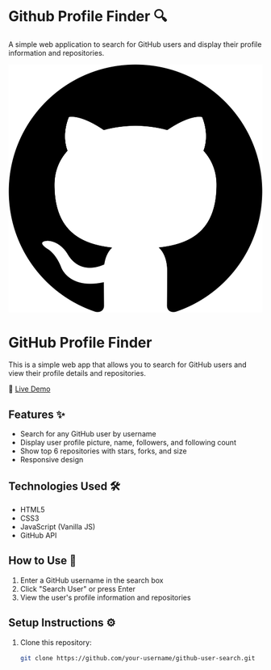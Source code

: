 # Github Profile Finder 🔍

A simple web application to search for GitHub users and display their profile information and repositories.

![GitHub User Search Preview](images/github_logo.png) 

# GitHub Profile Finder

This is a simple web app that allows you to search for GitHub users and view their profile details and repositories.

🔗 [Live Demo](https://github-profile-finder-ruddy.vercel.app/)

## Features ✨
- Search for any GitHub user by username
- Display user profile picture, name, followers, and following count
- Show top 6 repositories with stars, forks, and size
- Responsive design

## Technologies Used 🛠️
- HTML5
- CSS3
- JavaScript (Vanilla JS)
- GitHub API

## How to Use 🚀
1. Enter a GitHub username in the search box
2. Click "Search User" or press Enter
3. View the user's profile information and repositories

## Setup Instructions ⚙️
1. Clone this repository:
   ```bash
   git clone https://github.com/your-username/github-user-search.git
